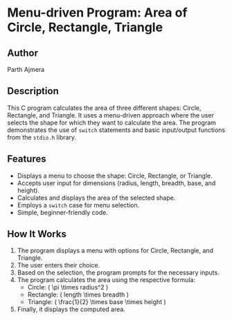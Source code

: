 # Menu-driven Program: Area of Circle, Rectangle, Triangle

## Author
Parth Ajmera

## Description
This C program calculates the area of three different shapes: Circle, Rectangle, and Triangle. It uses a menu-driven approach where the user selects the shape for which they want to calculate the area. The program demonstrates the use of `switch` statements and basic input/output functions from the `stdio.h` library.

## Features
- Displays a menu to choose the shape: Circle, Rectangle, or Triangle.
- Accepts user input for dimensions (radius, length, breadth, base, and height).
- Calculates and displays the area of the selected shape.
- Employs a `switch` case for menu selection.
- Simple, beginner-friendly code.

## How It Works
1. The program displays a menu with options for Circle, Rectangle, and Triangle.
2. The user enters their choice.
3. Based on the selection, the program prompts for the necessary inputs.
4. The program calculates the area using the respective formula:
   - Circle: \( \pi \times radius^2 \)
   - Rectangle: \( length \times breadth \)
   - Triangle: \( \frac{1}{2} \times base \times height \)
5. Finally, it displays the computed area.
